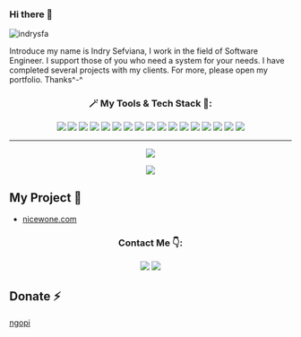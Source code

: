 ### Hi there 👋
![indrysfa](https://user-images.githubusercontent.com/61085159/172019935-1fdaa70b-b5b0-4ccd-b855-83ddee5183f6.jpg)

Introduce my name is Indry Sefviana, I work in the field of Software Engineer. I support those of you who need a system for your needs. I have completed several projects with my clients. For more, please open my portfolio. Thanks^-^

<h3 align="center">🪄 My Tools & Tech Stack 🚀:</h3>
<p align="center">
 <img src = "https://img.shields.io/badge/-HTML5-E34F26?style=flat&logo=html5&logoColor=white"> 
 <img src = "https://img.shields.io/badge/-CSS3-1572B6?style=flat&logo=css3&logoColor=white"> 
 <img src="https://img.shields.io/badge/-Bootstrap-563D7C?style=flat&logo=bootstrap&logoColor=white"> 
 <img src="https://img.shields.io/badge/-Tailwind%20CSS-blue?style=flat&logo=tailwindcss&logoColor=white">
 <img src="https://img.shields.io/badge/-JavaScript-eed718?style=flat&logo=javascript&logoColor=ffffff">     
 <img src="http://img.shields.io/badge/-Git-F1502F?style=flat&logo=git&logoColor=FFFFFF"> 
 <img src="http://img.shields.io/badge/-Github-000000?style=flat&logo=github&logoColor=FFFFFF">
 <img src="http://img.shields.io/badge/-VS%20Code-007ACC?style=flat&logo=visual%20studio%20code&logoColor=white">
 <img src = "https://img.shields.io/badge/-Linux-E34F26?style=flat&logo=linux&logoColor=white"> 
 <img src = "https://img.shields.io/badge/-Docker-2193eb?style=flat&logo=docker&logoColor=white"> 
 <img src = "https://img.shields.io/badge/-DBeaver-black?style=flat&logo=docker&logoColor=white"> 
 <img src = "https://img.shields.io/badge/-Jira-074dd2?style=flat&logo=docker&logoColor=white"> 
 <img src = "https://img.shields.io/badge/-Trello-007dc6?style=flat&logo=docker&logoColor=white"> 
 <img src = "https://img.shields.io/badge/-PHP-6d81b6?style=flat&logo=php&logoColor=white"> 
 <img src = "https://img.shields.io/badge/-CodeIgniter3-ee4323?style=flat&logo=codeigniter&logoColor=white"> 
 <img src = "https://img.shields.io/badge/-Laravel9-ff2d20?style=flat&logo=laravel&logoColor=white"> 
 <img src = "https://img.shields.io/badge/-Golang-69d7e4?style=flat&logo=go&logoColor=white"> 
</p>

---

<p align="center">
  <img src="https://github-readme-stats.vercel.app/api?username=indrysfa&show_icons=true&theme=radical&border_radius=20px">
</p>
 <p align="center">
  <img src="https://github-readme-stats.vercel.app/api/top-langs/?username=indrysfa&show_icons=true&title_color=ffffff&icon_color=2A75CF&text_color=daf7dc&bg_color=191919&border_radius=20px">
 </p>

## My Project 🔭
- [nicewone.com](https://nicewone.com/)

<h3 align="center">Contact Me 👇:</h3>
  
<p align="center">
    <a href="mailto:indrysfa@gmail.com" target="_blank"><img src="https://img.shields.io/badge/-Gmail-D14836?style=for-the-badge&logo=gmail&logoColor=white"></a> 
    <a href="https://www.linkedin.com/in/indry-sefviana/" traget-"_blank"><img src="https://img.shields.io/badge/-Linkedin-0077B5?style=for-the-badge&logo=linkedin&logoColor=white"></a>
</p>
 
## Donate ⚡
[ngopi](https://saweria.co/sailingxlt)
